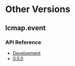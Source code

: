 # Other Versions

## lcmap.event

### API Reference

* [Development](../current)
* [0.5.0](../0.5.0)

